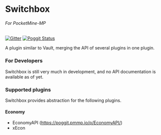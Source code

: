 Switchbox 
=====
###### For PocketMine-MP
[![Gitter](https://badges.gitter.im/Join%20Chat.svg)](https://gitter.im/LegendOfMCPE/Vault?utm_source=badge&utm_medium=badge&utm_campaign=pr-badge&utm_content=badge) [![Poggit Status](https://poggit.pmmp.io/ci.shield/LegendOfMCPE/Switchbox/Switchbox)](https://poggit.pmmp.io/ci/LegendOfMcpe/Switchbox)

A plugin similar to Vault, merging the API of several plugins in one plugin.

### For Developers
Switchbox is still very much in development, and no API documentation is available as of yet. 

### Supported plugins
Switchbox provides abstraction for the following plugins.  
  
#### Economy
* EconomyAPI (https://poggit.pmmp.io/p/EconomyAPI/)  
* xEcon

